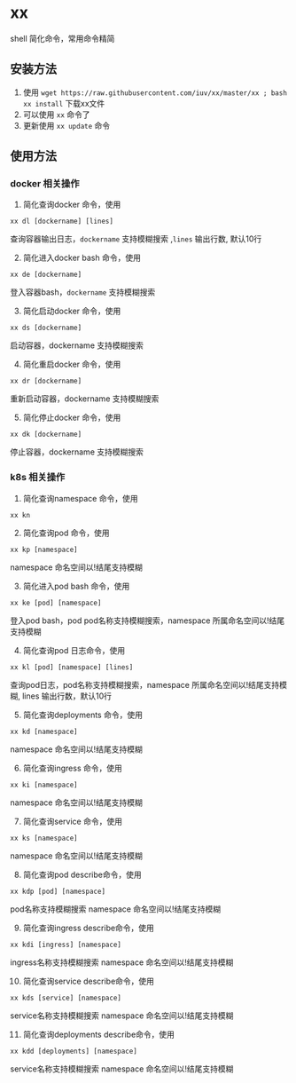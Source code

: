 # xx
shell 简化命令，常用命令精简
## 安装方法
1. 使用 `wget https://raw.githubusercontent.com/iuv/xx/master/xx ; bash xx install` 下载xx文件
2. 可以使用 `xx` 命令了
3. 更新使用 `xx update` 命令

## 使用方法
### docker 相关操作
1. 简化查询docker 命令，使用  
```shell
xx dl [dockername] [lines]
```
查询容器输出日志，`dockername` 支持模糊搜索 ,`lines` 输出行数, 默认10行

2. 简化进入docker bash 命令，使用  
```shell
xx de [dockername]
```
登入容器bash，`dockername` 支持模糊搜索

3. 简化启动docker 命令，使用
```shell
xx ds [dockername]
```
启动容器，dockername 支持模糊搜索

4. 简化重启docker 命令，使用
```shell
xx dr [dockername]
```
重新启动容器，dockername 支持模糊搜索

5. 简化停止docker 命令，使用
```shell
xx dk [dockername]
```
停止容器，dockername 支持模糊搜索

### k8s 相关操作

1. 简化查询namespace 命令，使用
```shell
xx kn
```

2. 简化查询pod 命令，使用
```shell
xx kp [namespace]
```
namespace 命名空间以!结尾支持模糊

3. 简化进入pod bash 命令，使用
```shell
xx ke [pod] [namespace]
```
登入pod bash，pod pod名称支持模糊搜索，namespace 所属命名空间以!结尾支持模糊

4. 简化查询pod 日志命令，使用
```shell
xx kl [pod] [namespace] [lines]
```
查询pod日志，pod名称支持模糊搜索，namespace 所属命名空间以!结尾支持模糊, lines 输出行数，默认10行

5. 简化查询deployments 命令，使用
```shell
xx kd [namespace]
```
namespace 命名空间以!结尾支持模糊

6. 简化查询ingress 命令，使用
```shell
xx ki [namespace]
```
namespace 命名空间以!结尾支持模糊

7. 简化查询service 命令，使用
```shell
xx ks [namespace]
```
namespace 命名空间以!结尾支持模糊

8. 简化查询pod describe命令，使用
```shell
xx kdp [pod] [namespace]
```
pod名称支持模糊搜索 namespace 命名空间以!结尾支持模糊

9. 简化查询ingress describe命令，使用
```shell
xx kdi [ingress] [namespace]
```
ingress名称支持模糊搜索 namespace 命名空间以!结尾支持模糊

10. 简化查询service describe命令，使用
```shell
xx kds [service] [namespace]
```
service名称支持模糊搜索 namespace 命名空间以!结尾支持模糊

11. 简化查询deployments describe命令，使用
```shell
xx kdd [deployments] [namespace]
```
service名称支持模糊搜索 namespace 命名空间以!结尾支持模糊
 
